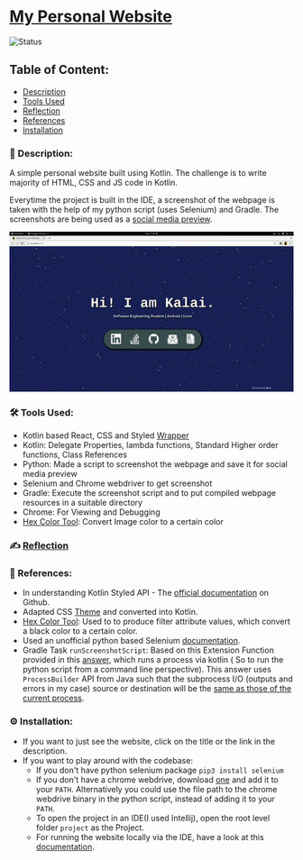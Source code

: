 # [My Personal Website](https://kalaiz.github.io/)
![Status](https://img.shields.io/badge/status-viewable-green)

## Table of Content:
- [Description](#-description)
- [Tools Used](#%EF%B8%8F-tools-used)
- [Reflection](#%EF%B8%8F-reflection)
- [References](#-references)
- [Installation](#%EF%B8%8F-installation)

### 📜 Description:
A simple personal website built using Kotlin. The challenge is to write majority of HTML, CSS and JS code in Kotlin. 

Everytime the project is built in the IDE, a screenshot of the webpage is taken with the help of my python script (uses Selenium)  and Gradle. The screenshots are being used as a [social media preview](https://css-tricks.com/essential-meta-tags-social-media/). 

<p align="center">
<img src="/resources/website_overview.gif"/> 
</p>

### 🛠️ Tools Used:
- Kotlin based React, CSS and Styled [Wrapper](https://github.com/JetBrains/kotlin-wrappers) 
- Kotlin: Delegate Properties, lambda functions, Standard Higher order functions, Class References
- Python: Made a script to screenshot the webpage and save it for social media preview
- Selenium and Chrome webdriver to get screenshot
- Gradle: Execute the screenshot script and to put compiled webpage resources in a suitable directory
- Chrome: For Viewing and Debugging
- [Hex Color Tool](https://codepen.io/sosuke/pen/Pjoqqp): Convert Image color to a certain color 


### ✍️ [Reflection](/resources/reflection.md)


### 🔖 References:
- In understanding Kotlin Styled API - The [official documentation](https://github.com/JetBrains/kotlin-wrappers/tree/master/kotlin-styled) on Github.
- Adapted CSS [Theme](https://codepen.io/d3vsh4/pen/LMYLYp) and converted into Kotlin.
- [Hex Color Tool](https://codepen.io/sosuke/pen/Pjoqqp): Used to to produce filter attribute values, which convert a black color to a certain color. 
- Used an unofficial python based Selenium [documentation](https://selenium-python.readthedocs.io/).
- Gradle Task `runScreenshotScript`: Based on this Extension Function provided in this [answer](https://stackoverflow.com/a/41495542/11200630), which runs a process via kotlin ( So to run the python script from a command line perspective). This answer uses `ProcessBuilder` API from Java such that the subprocess I/O (outputs and errors in my case) source or destination will be the [same as those of the current process](https://docs.oracle.com/javase/7/docs/api/java/lang/ProcessBuilder.Redirect.html#INHERIT). 



### ⚙️ Installation:
- If you want to just see the website, click on the title or the link in the description.
- If you want to play around with the codebase:
    - If you don't have python selenium package `pip3 install selenium`
    - If you don't have a chrome webdrive, download [one](https://chromedriver.chromium.org/downloads) and add it to your `PATH`. Alternatively you could use the file path to the chrome webdrive binary in the python script, instead of adding it to your `PATH`.
    - To open the project in an IDE(I used Intellij), open the root level folder `project` as the Project.
    - For running the website locally via the IDE, have a look at this [documentation](https://kotlinlang.org/docs/tutorials/javascript/setting-up.html).

